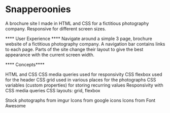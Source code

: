 # Snapperoonies

A brochure site I made in HTML and CSS for a fictitious photography company.
Responsive for different screen sizes.


**** User Experience ****
Navigate around a simple 3 page, brochure website of a fictitious photography company. A navigation bar contains links to each page. Parts of the site change their layout to give the best appearance with the current screen width.


**** Concepts****

HTML and CSS
CSS media queries used for responsivity
CSS flexbox used for the header
CSS grid used in various places for the photographs
CSS variables (custom properties) for storing recurring values
Responsivity with CSS media queries
CSS layouts: grid, flexbox

Stock photographs from imgur
Icons from google icons
Icons from Font Awesome
